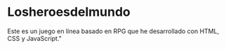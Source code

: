 # Losheroesdelmundo
Este es un juego en línea basado en RPG que he desarrollado con HTML, CSS y JavaScript."
